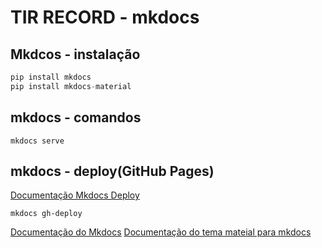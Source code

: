 # TIR RECORD - mkdocs

## Mkdcos - instalação
```Python
pip install mkdocs
pip install mkdocs-material
```

## mkdocs - comandos
```
mkdocs serve
```
## mkdocs - deploy(GitHub Pages)

[Documentação Mkdocs Deploy](https://www.mkdocs.org/user-guide/deploying-your-docs/)
```
mkdocs gh-deploy
```

[Documentação do Mkdocs](https://www.mkdocs.org/#mkdocs)
[Documentação do tema mateial para mkdocs](https://squidfunk.github.io/mkdocs-material/)
